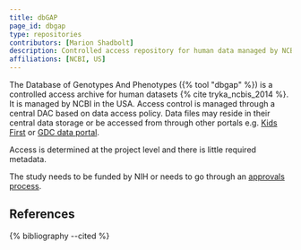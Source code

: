 ```yaml
---
title: dbGAP
page_id: dbgap
type: repositories
contributors: [Marion Shadbolt]
description: Controlled access repository for human data managed by NCBI.
affiliations: [NCBI, US]
---
```


The Database of Genotypes And Phenotypes ({% tool "dbgap" %}) is a controlled access archive for human datasets {% cite tryka_ncbis_2014 %}. It is managed by NCBI in the USA. Access control is managed through a central DAC based on data access policy. Data files may reside in their central data storage or be accessed from through other portals e.g. [Kids First](https://portal.kidsfirstdrc.org/login) or [GDC data portal](https://portal.gdc.cancer.gov/).

Access is determined at the project level and there is little required metadata.

The study needs to be funded by NIH or needs to go through an [approvals process](https://sharing.nih.gov/genomic-data-sharing-policy/submitting-genomic-data/how-to-submit-a-non-nih-funded-study-to-dbgap).

## References

{% bibliography --cited %}
